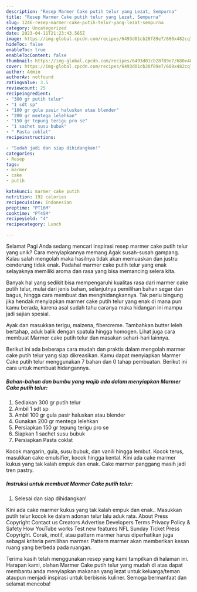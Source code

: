 ```yaml
---
description: "Resep Marmer Cake putih telur yang Lezat, Sempurna"
title: "Resep Marmer Cake putih telur yang Lezat, Sempurna"
slug: 1246-resep-marmer-cake-putih-telur-yang-lezat-sempurna
category: Uncategorized
date: 2023-04-11T21:23:43.565Z
image: https://img-global.cpcdn.com/recipes/6493d01cb28f89e7/680x482cq70/marmer-cake-putih-telur-foto-resep-utama.jpg
hideToc: false
enableToc: true
enableTocContent: false
thumbnail: https://img-global.cpcdn.com/recipes/6493d01cb28f89e7/680x482cq70/marmer-cake-putih-telur-foto-resep-utama.jpg
cover: https://img-global.cpcdn.com/recipes/6493d01cb28f89e7/680x482cq70/marmer-cake-putih-telur-foto-resep-utama.jpg
author: Admin
authorAv: notfound
ratingvalue: 3.5
reviewcount: 25
recipeingredient:
- "300 gr putih telur"
- "1 sdt sp"
- "100 gr gula pasir haluskan atau blender"
- "200 gr mentega lelehkan"
- "150 gr tepung terigu pro se"
- "1 sachet susu bubuk"
- " Pasta coklat"
recipeinstructions:

- "Sudah jadi dan siap dihidangkan!"
categories:
- Resep
tags:
- marmer
- cake
- putih

katakunci: marmer cake putih 
nutrition: 192 calories
recipecuisine: Indonesian
preptime: "PT16M"
cooktime: "PT45M"
recipeyield: "4"
recipecategory: Lunch

---
```



Selamat Pagi Anda sedang mencari inspirasi resep marmer cake putih telur yang unik? Cara menyiapkannya memang Agak susah-susah gampang. Kalau salah mengolah maka hasilnya tidak akan memuaskan dan justru cenderung tidak enak. Padahal marmer cake putih telur yang enak selayaknya memiliki aroma dan rasa yang bisa memancing selera kita.


Banyak hal yang sedikit bisa mempengaruhi kualitas rasa dari marmer cake putih telur, mulai dari jenis bahan, selanjutnya pemilihan bahan segar dan bagus, hingga cara membuat dan menghidangkannya. Tak perlu bingung jika hendak menyiapkan marmer cake putih telur yang enak di mana pun kamu berada, karena asal sudah tahu caranya maka hidangan ini mampu jadi sajian spesial.

Ayak dan masukkan terigu, maizena, fibercreme. Tambahkan butter leleh bertahap, aduk balik dengan spatula hingga homogen. Lihat juga cara membuat Marmer cake putih telur dan masakan sehari-hari lainnya.


Berikut ini ada beberapa cara mudah dan praktis dalam mengolah marmer cake putih telur yang siap dikreasikan. Kamu dapat menyiapkan Marmer Cake putih telur menggunakan 7 bahan dan 0 tahap pembuatan. Berikut ini cara untuk membuat hidangannya.

<!--inarticleads1-->

##### Bahan-bahan dan bumbu yang wajib ada dalam menyiapkan Marmer Cake putih telur:

1. Sediakan 300 gr putih telur
1. Ambil 1 sdt sp
1. Ambil 100 gr gula pasir haluskan atau blender
1. Gunakan 200 gr mentega lelehkan
1. Persiapkan 150 gr tepung terigu pro se
1. Siapkan 1 sachet susu bubuk
1. Persiapkan  Pasta coklat


Kocok margarin, gula, susu bubuk, dan vanili hingga lembut. Kocok terus, masukkan cake emulsifier, kocok hingga kental. Kini ada cake marmer kukus yang tak kalah empuk dan enak. Cake marmer panggang masih jadi tren pastry. 

<!--inarticleads2-->

##### Instruksi untuk membuat Marmer Cake putih telur:


1. Selesai dan siap dihidangkan!

Kini ada cake marmer kukus yang tak kalah empuk dan enak.. Masukkan putih telur kocok ke dalam adonan telur lalu aduk rata. About Press Copyright Contact us Creators Advertise Developers Terms Privacy Policy &amp; Safety How YouTube works Test new features NFL Sunday Ticket Press Copyright. Corak, motif, atau pattern marmer harus diperhatikan juga sebagai kriteria pemilihan marmer. Pattern marmer akan memberikan kesan ruang yang berbeda pada ruangan. 

Terima kasih telah menggunakan resep yang kami tampilkan di halaman ini. Harapan kami, olahan Marmer Cake putih telur yang mudah di atas dapat membantu anda menyiapkan makanan yang lezat untuk keluarga/teman ataupun menjadi inspirasi untuk berbisnis kuliner. Semoga bermanfaat dan selamat mencoba!
